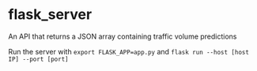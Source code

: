 # flask_server
An API that returns a JSON array containing traffic volume predictions

Run the server with ```export FLASK_APP=app.py``` and ```flask run --host [host IP] --port [port]```
